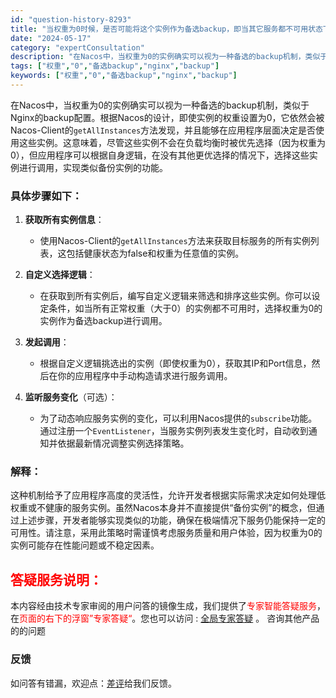 ```yaml
---
id: "question-history-8293"
title: "当权重为0时候，是否可能将这个实例作为备选backup，即当其它服务都不可用状态下的备选，类似nginx的backup。 nacos-opensource"
date: "2024-05-17"
category: "expertConsultation"
description: "在Nacos中，当权重为0的实例确实可以视为一种备选的backup机制，类似于Nginx的backup配置。根据Nacos的设计，即使实例的权重设置为0，它依然会被Nacos-Client的`getAllInstances`方法发现，并且能够在应用程序层面决定是否使用这些实例。这意味着，尽管这些实例"
tags: ["权重","0","备选backup","nginx","backup"]
keywords: ["权重","0","备选backup","nginx","backup"]
---
```


在Nacos中，当权重为0的实例确实可以视为一种备选的backup机制，类似于Nginx的backup配置。根据Nacos的设计，即使实例的权重设置为0，它依然会被Nacos-Client的`getAllInstances`方法发现，并且能够在应用程序层面决定是否使用这些实例。这意味着，尽管这些实例不会在负载均衡时被优先选择（因为权重为0），但应用程序可以根据自身逻辑，在没有其他更优选择的情况下，选择这些实例进行调用，实现类似备份实例的功能。

### 具体步骤如下：

1. **获取所有实例信息**：
   - 使用Nacos-Client的`getAllInstances`方法来获取目标服务的所有实例列表，这包括健康状态为false和权重为任意值的实例。

2. **自定义选择逻辑**：
   - 在获取到所有实例后，编写自定义逻辑来筛选和排序这些实例。你可以设定条件，如当所有正常权重（大于0）的实例都不可用时，选择权重为0的实例作为备选backup进行调用。

3. **发起调用**：
   - 根据自定义逻辑挑选出的实例（即使权重为0），获取其IP和Port信息，然后在你的应用程序中手动构造请求进行服务调用。

4. **监听服务变化**（可选）：
   - 为了动态响应服务实例的变化，可以利用Nacos提供的`subscribe`功能。通过注册一个`EventListener`，当服务实例列表发生变化时，自动收到通知并依据最新情况调整实例选择策略。

### 解释：
这种机制给予了应用程序高度的灵活性，允许开发者根据实际需求决定如何处理低权重或不健康的服务实例。虽然Nacos本身并不直接提供“备份实例”的概念，但通过上述步骤，开发者能够实现类似的功能，确保在极端情况下服务仍能保持一定的可用性。请注意，采用此策略时需谨慎考虑服务质量和用户体验，因为权重为0的实例可能存在性能问题或不稳定因素。
## <font color="#FF0000">答疑服务说明：</font> 

本内容经由技术专家审阅的用户问答的镜像生成，我们提供了<font color="#FF0000">专家智能答疑服务</font>，在<font color="#FF0000">页面的右下的浮窗”专家答疑“</font>。您也可以访问 : [全局专家答疑](https://opensource.alibaba.com/chatBot) 。 咨询其他产品的的问题

### 反馈
如问答有错漏，欢迎点：[差评](https://ai.nacos.io/user/feedbackByEnhancerGradePOJOID?enhancerGradePOJOId=13632)给我们反馈。
